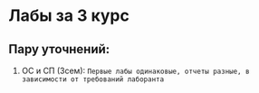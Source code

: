 # Лабы за 3 курс
## Пару уточнений:
1. ОС и СП (3сем): `Первые лабы одинаковые, отчеты разные, в зависимости от требований лаборанта`